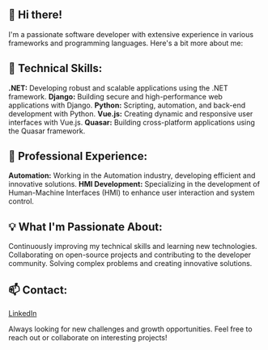 ## 👋 Hi there! 
I'm a passionate software developer with extensive experience in various frameworks and programming languages. Here's a bit more about me:

## 🔧 Technical Skills:

**.NET:** Developing robust and scalable applications using the .NET framework.
**Django:** Building secure and high-performance web applications with Django.
**Python:** Scripting, automation, and back-end development with Python.
**Vue.js:** Creating dynamic and responsive user interfaces with Vue.js.
**Quasar:** Building cross-platform applications using the Quasar framework.

## 💼 Professional Experience:

**Automation:** Working in the Automation industry, developing efficient and innovative solutions.
**HMI Development:** Specializing in the development of Human-Machine Interfaces (HMI) to enhance user interaction and system control.

## 💡 What I'm Passionate About:

Continuously improving my technical skills and learning new technologies.
Collaborating on open-source projects and contributing to the developer community.
Solving complex problems and creating innovative solutions.

## 📫 Contact:

[LinkedIn](https://www.linkedin.com/in/giuseppe-chirico-4456141a2/)

Always looking for new challenges and growth opportunities. Feel free to reach out or collaborate on interesting projects!
